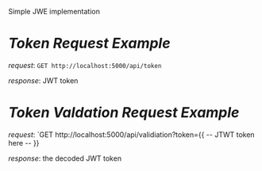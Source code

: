 Simple JWE implementation

# *Token Request Example*

*request*: `GET http://localhost:5000/api/token`

*response*: JWT token

# *Token Valdation Request Example*
*request*: `GET http://localhost:5000/api/validiation?token={{ -- JTWT token here -- }}

*response*: the decoded JWT token